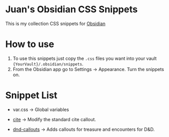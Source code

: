 # Juan's Obsidian CSS Snippets

This is my collection CSS snippets for [Obsidian](https://obsidian.md/)


# How to use

1. To use this snippets just copy the ```.css``` files you want into your vault ```{YourVault}/.obsidian/snippets```.
2. From the Obsidian app go to Settings -> Appearance. Turn the snippets on.


# Snippet List

- var.css -> Global variables

- [cite](docs/cite.md) -> Modify the standard cite callout.

- [dnd-callouts](docs/dnd-callouts.md) -> Adds callouts for treasure and encounters for D&D.
